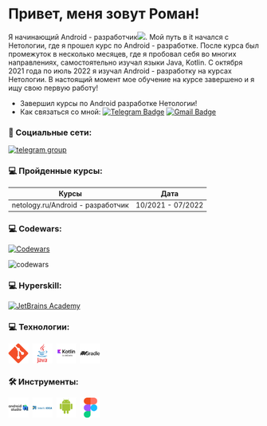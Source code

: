 
# Привет, меня зовут Роман!

Я начинающий Android - разработчик<img src="https://media.giphy.com/media/WUlplcMpOCEmTGBtBW/giphy.gif" width="30px">. Мой путь в it начался с Нетологии, где я прошел курс по Android - разработке. После курса был промежуток в несколько месяцев, где я пробовал себя во многих направлениях, самостоятельно изучал языки Java, Kotlin. С октября 2021 года по июль 2022 я изучал Android - разработку на курсах Нетологии. В настоящий момент мое обучение на курсе завершено и я ищу свою первую работу!

- Завершил курсы по Android разработке Нетологии!
- Как связаться со мной: [![Telegram Badge](https://img.shields.io/badge/-rudachenkoroman-blue?style=flat&logo=Telegram&logoColor=white)](https://t.me/any00way) [![Gmail Badge](https://img.shields.io/badge/-Gmail-red?style=flat&logo=Gmail&logoColor=white)](mailto:kartavjo@gmail.com)

### 🤝 Социальные сети:

 <div id="badges">
    <a href="https://t.me/any00way" target="_blank">
      <img src="https://cdn-icons-png.flaticon.com/512/2111/2111646.png" width="40" height="40" alt="telegram group" />
    </a>
  </div>

### 💻 Пройденные курсы:

| Курсы                                                           | Дата              |
| ----------------------------------------------------------------| :---------------: |
| netology.ru/Android - разработчик                               | 10/2021 - 07/2022 |

### 💻 Codewars:

[![Codewars](https://img.shields.io/badge/Codewars-RudachenkoRoman-red?logo=codewars)](https://www.codewars.com/users/Rudachenko)

![codewars](https://www.codewars.com/users/Rudachenko/badges/large)

### 💻 Hyperskill:

[![JetBrains Academy](https://img.shields.io/badge/JetBrains%20Academy-RudachenkoRoman-blue?logo=jetbrains)](https://hyperskill.org/profile/490988100)

### 💻 Технологии:

<div>
  <img src="https://github.com/devicons/devicon/blob/master/icons/git/git-original.svg" title="git" alt="git" width="40" height="40"/>&nbsp
  <img src="https://github.com/devicons/devicon/blob/master/icons/java/java-original-wordmark.svg" title="git" alt="git" width="40" height="40"/>&nbsp
  <img src="https://github.com/devicons/devicon/blob/master/icons/kotlin/kotlin-original-wordmark.svg" title="git" alt="git" width="40" height="40"/>&nbsp
  <img src="https://github.com/devicons/devicon/blob/master/icons/gradle/gradle-plain-wordmark.svg" title="git" alt="git" width="40" height="40"/>&nbsp
</div>

### 🛠 Инструменты:

<div>
  <img src="https://github.com/devicons/devicon/blob/master/icons/androidstudio/androidstudio-original-wordmark.svg" title="git" alt="git" width="40" height="40"/>&nbsp
  <img src="https://github.com/devicons/devicon/blob/master/icons/intellij/intellij-original-wordmark.svg" title="git" alt="git" width="40" height="40"/>&nbsp
  <img src="https://github.com/devicons/devicon/blob/master/icons/android/android-original-wordmark.svg" title="git" alt="git" width="40" height="40"/>&nbsp
  <img src="https://github.com/devicons/devicon/blob/master/icons/figma/figma-original.svg" title="figma" alt="figma" width="40" height="40"/>&nbsp;
</div>
